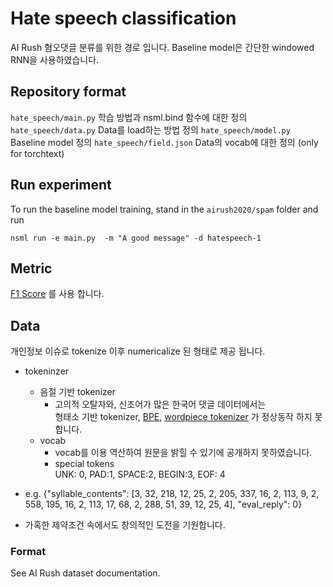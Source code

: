 # Hate speech classification
AI Rush 혐오댓글 분류를 위한 경로 입니다. 
Baseline model은 간단한 windowed RNN을 사용하였습니다.

## Repository format
`hate_speech/main.py` 학습 방법과 nsml.bind 함수에 대한 정의
`hate_speech/data.py` Data를 load하는 방법 정의
`hate_speech/model.py` Baseline model 정의
`hate_speech/field.json` Data의 vocab에 대한 정의 (only for torchtext)


## Run experiment

To run the baseline model training, stand in the `airush2020/spam` folder and run 
```
nsml run -e main.py  -m "A good message" -d hatespeech-1
```

## Metric
[F1 Score](https://en.wikipedia.org/wiki/F1_score) 를 사용 합니다.

## Data
개인정보 이슈로 tokenize 이후 numericalize 된 형태로 제공 됩니다.
- tokeninzer
   - 음절 기반 tokenizer
      - 고의적 오탈자와, 신조어가 많은 한국어 댓글 데이터에서는  
      형태소 기반 tokenizer, [BPE](https://en.wikipedia.org/wiki/Byte_pair_encoding), [wordpiece tokenizer](https://arxiv.org/pdf/1609.08144.pdf) 가 정상동작 하지 못합니다.
   - vocab 
      - vocab를 이용 역산하여 원문을 밝힐 수 있기에 공개하지 못하였습니다.
      - special tokens  
      UNK: 0, PAD:1, SPACE:2,  BEGIN:3, EOF: 4
      
- e.g.   {"syllable_contents": [3, 32, 218, 12, 25, 2, 205, 337, 16, 2, 113, 9, 2, 558, 195, 16, 2, 113, 17, 68, 2, 288, 51, 39, 12, 25, 4], "eval_reply": 0}   
- 가혹한 제약조건 속에서도 창의적인 도전을 기원합니다.

### Format
See AI Rush dataset documentation.

